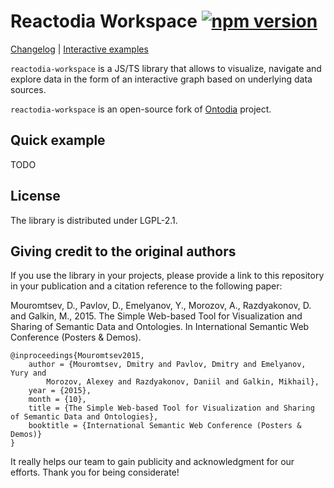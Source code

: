 # Reactodia Workspace [![npm version](https://badge.fury.io/js/@reactodia%2Fworkspace.svg)](https://badge.fury.io/js/@reactodia%2Fworkspace)

[Changelog](https://github.com/reactodia/reactodia-workspace/blob/master/CHANGELOG.md) | [Interactive examples](https://reactodia.github.io/workspace/rdf.html)

`reactodia-workspace` is a JS/TS library that allows to visualize, navigate and explore data in the form of an interactive graph based on underlying data sources.

`reactodia-workspace` is an open-source fork of [Ontodia](https://github.com/metaphacts/ontodia) project.

## Quick example

TODO

## License

The library is distributed under LGPL-2.1.

## Giving credit to the original authors

If you use the library in your projects, please provide a link to this repository in your publication and a citation reference to the following paper:

Mouromtsev, D., Pavlov, D., Emelyanov, Y., Morozov, A., Razdyakonov, D. and Galkin, M., 2015. The Simple Web-based Tool for Visualization and Sharing of Semantic Data and Ontologies. In International Semantic Web Conference (Posters & Demos).

```
@inproceedings{Mouromtsev2015,
    author = {Mouromtsev, Dmitry and Pavlov, Dmitry and Emelyanov, Yury and
        Morozov, Alexey and Razdyakonov, Daniil and Galkin, Mikhail},
    year = {2015},
    month = {10},
    title = {The Simple Web-based Tool for Visualization and Sharing of Semantic Data and Ontologies},
    booktitle = {International Semantic Web Conference (Posters & Demos)}
}
```

It really helps our team to gain publicity and acknowledgment for our efforts.
Thank you for being considerate!
